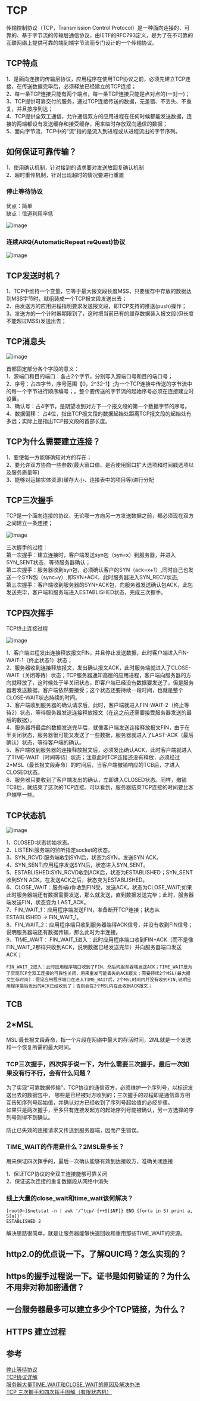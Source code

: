 
# TCP

传输控制协议（TCP，Transmission Control Protocol）是一种面向连接的、可靠的、基于字节流的传输层通信协议，由IETF的RFC793定义，是为了在不可靠的互联网络上提供可靠的端到端字节流而专门设计的一个传输协议。

## TCP特点

1、是面向连接的传输层协议，应用程序在使用TCP协议之前，必须先建立TCP连接，在传送数据完毕后，必须释放已经建立的TCP连接；  
2、每一条TCP连接只能有两个端点，每一条TCP连接只能是点对点的(一对一)；  
3、TCP提供可靠交付的服务，通过TCP连接传送的数据，无差错、不丢失、不重复，并且按序到达；  
4、TCP提供全双工通信，允许通信双方的应用进程在任何时候都能发送数据，连接的两端都设有发送缓存和接受缓存，用来临时存放双向通信的数据；  
5、面向字节流，TCP中的“流”指的是流入到进程或从进程流出的字节序列。  

## 如何保证可靠传输？

1、使用确认机制，针对接到的请求要对发送放回复确认机制  
2、超时重传机制，针对出现超时的情况要进行重置

### 停止等待协议

优点：简单  
缺点：信道利用率低  

![image](./image/stop_wait.png)

### 连续ARQ(AutomaticRepeat reQuest)协议

![image](./image/arq.png)

## TCP发送时机？

1、TCP中维持一个变量，它等于最大报文段长度MSS，只要缓存中存放的数据达到MSS字节时，就组装成一个TCP报文段发送出去；  
2、由发送方的应用进程指明要求发送报文段，即TCP支持的推送(push)操作；  
3、发送方的一个计时器期限到了，这时把当前已有的缓存数据装入报文段(但长度不能超过MSS)发送出去；  

## TCP消息头

![image](./image/tcp.jpg)

首部固定部分各个字段的意义：  
1、源端口和目的端口：各占2个字节，分别写入源端口号和目的端口号；  
2、序号：占四字节，序号范围【0，2^32-1】;为一个TCP连接中传送的字节流中的每一个字节进行顺序编号；。整个要传送的字节流的起始序号必须在连接建立时设置。  
3、确认号：占4字节，是期望收到对方下一个报文段的第一个数据字节的序号。  
4、数据偏移： 占4位，指出TCP报文段的数据起始处距离TCP报文段的起始处有多远；实际上是指出TCP报文段的首部长度。

## TCP为什么需要建立连接？

1、要使每一方能够确知对方的存在；  
2、要允许双方协商一些参数(最大窗口值、是否使用窗口扩大选项和时间戳选项以及服务质量等)  
3、能够对运输实体资源(缓存大小、连接表中的项目等)进行分配

## TCP三次握手

TCP是一个面向连接的协议，无论哪一方向另一方发送数据之前，都必须现在双方之间建立一条连接；

![image](./image/open_link.png)

三次握手的过程：  
第一次握手：建立连接时，客户端发送syn包（syn=x）到服务器，并进入SYN_SENT状态，等待服务器确认；  
第二次握手：服务器收到syn包，必须确认客户的SYN（ack=x+1）,同时自己也发送一个SYN包（sync=y）,即SYN+ACK，此时服务器进入SYN_RECV状态;  
第三次握手：客户端收到服务器的SYN+ACK包，向服务器发送确认包ACK，此包发送完毕，客户端和服务端进入ESTABLISHED状态，完成三次握手。

## TCP四次挥手

TCP终止连接过程

![image](./image/close_link.png)

1、客户端进程发出连接释放报文FIN，并且停止发送数据，此时客户端进入FIN-WAIT-1（终止状态1）状态；  
2、服务器收到连接释放报文，发出确认报文ACK，此时服务端就进入了CLOSE-WAIT（关闭等待）状态；TCP服务器通知高层的应用进程，客户端向服务器的方向就释放了，这时候处于半关闭状态，即客户端已经没有数据要发送了，但是服务器若发送数据，客户端依然要接受；这个状态还要持续一段时间，也就是整个CLOSE-WAIT状态持续的时间。  
3、客户端收到服务器的确认请求后，此时，客户端就进入FIN-WAIT-2（终止等待2）状态，等待服务器发送连接释放报文（在这之前还需要接受服务器发送的最后的数据）。  
4、服务器将最后的数据发送完毕后，就像客户端发送连接释放报文FIN，由于在半关闭状态，服务器很可能又发送了一些数据，服务器就进入了LAST-ACK（最后确认）状态，等待客户端的确认。  
5、客户端收到服务器的连接释放报文后，必须发出确认ACK，此时客户端就进入了TIME-WAIT（时间等待）状态；注意此时TCP连接还没有释放，必须经过2*MSL（最长报文段寿命）的时间后，当客户端撤销响应的TCB后，才进入CLOSED状态。  
6、服务器只要收到了客户端发出的确认，立即进入CLOSED状态。同样，撤销TCB后，就结束了这次的TCP连接。可以看到，服务器结束TCP连接的时间要比客户端早一些。

## TCP状态机

![image](./image/tcp_status.png)

1、CLOSED:状态初始状态。  
2、LISTEN:服务端的监听指定socket的状态。  
3、SYN_RCVD:服务端收到SYN后，状态为SYN，发送SYN ACK。  
4、SYN_SENT:应用程序发送SYN后，状态进入SYN_SENT。  
5、ESTABLISHED:SYN_RCVD收到ACK后，状态为ESTABLISHED；SYN_SENT收到SYN ACK，在发送ACK之后，状态变为ESTABLISHED。  
6、CLOSE_WAIT：服务端u你收到FIN受，发送ACK，状态为CLOSE_WAIT;如果此时服务器端还有数据需要发送，那么就发送，直到数据发送完毕；此时，服务器端发送FIN，状态变为 LAST_ACK。  
7、FIN_WAIT_1：应用程序端发送FIN，准备断开TCP连接；状态从ESTABLISHED -> FIN_WAIT_1。  
8、FIN_WAIT_2：应用程序端只收到服务器端得ACK信号，并没有收到FIN信号；说明服务器端还有数据传输，那么此时为半连接。  
9、TIME_WAIT：
    FIN_WAIT_1进入：此时应用程序端口收到FIN+ACK（而不是像FIN_WAIT_2那样只收到ACK，说明数据已经发送完毕）并向服务器端口发送ACK；

    FIN_WAIT_2进入：此时应用程序端口收到了FIN，然后向服务器端发送ACK；TIME_WAIT是为了实现TCP全双工连接的可靠性关闭，用来重发可能丢失的ACK报文；需要持续2个MSL(最大报文生存时间)：假设应用程序端口在进入TIME_WAIT后，2个MSL时间内并没有收到FIN,说明应用程序最后发出的ACK已经收到了；否则会在2个MSL内在此收到ACK报文；

## TCB

## 2*MSL

MSL:最长报文段寿命，指一个片段在网络中最大的存活时间，2ML就是一个发送和一个恢复所需的最大时间。

### TCP三次握手，四次挥手说一下，为什么需要三次握手，最后一次如果没有行不行，会有什么问题？

为了实现“可靠数据传输”，TCP协议的通信双方，必须维护一个序列号，以标识发送出去的数据包中， 哪些是已经被对方收到的；三次握手的过程即是通信双方相互告知序列号起始值，并确认对方已经收到了序列号起始值的必经步骤。  
如果只是两次握手，至多只有连接发起方的起始序列号能被确认，另一方选择的序列号则得不到确认。

防止已失效的连接请求又传送到服务器端，因而产生错误。

### TIME_WAIT的作用是什么？2MSL是多长？

用来保证四次挥手的，最后一次确认能够有效到达接收方，准确关闭连接

1、保证TCP协议的全双工连接能够可靠关闭  
2、保证这次连接的重复数据段从网络中消失  

### 线上大量的close_wait和time_wait该何解决？

```network
[root@~]$netstat -n | awk '/^tcp/ {++S[$NF]} END {for(a in S) print a, S[a]}'
ESTABLISHED 2
```

解决思路很简单，就是让服务器能够快速回收和重用那些TIME_WAIT的资源。

## http2.0的优点说一下。了解QUIC吗？怎么实现的？

## https的握手过程说一下。证书是如何验证的？为什么不用非对称加密通信？

## 一台服务器最多可以建立多少个TCP链接，为什么？

## HTTPS 建立过程

## 参考

[停止等待协议](https://www.cnblogs.com/fennleo/p/13434741.html)  
[TCP协议详解](https://zhuanlan.zhihu.com/p/64155705)  
[服务器大量TIME_WAIT和CLOSE_WAIT的原因及解决办法](https://www.cnblogs.com/whx7762/p/9413787.html)  
[TCP 三次握手和四次挥手图解（有限状态机）](https://www.cnblogs.com/huansky/p/13951567.html)
